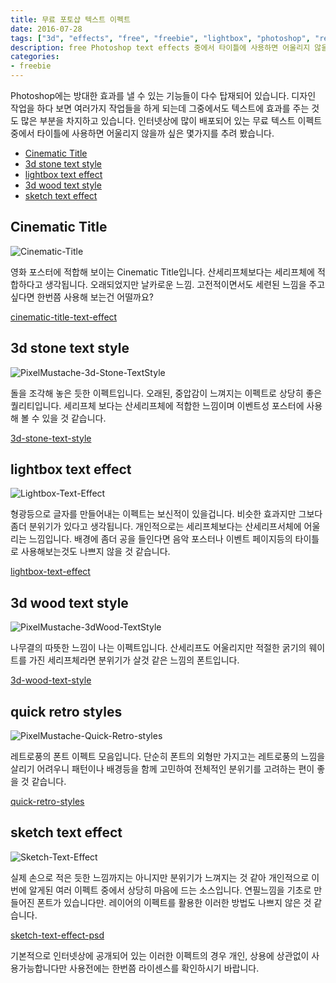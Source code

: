 ```yaml
---
title: 무료 포토샵 텍스트 이펙트
date: 2016-07-28
tags: ["3d", "effects", "free", "freebie", "lightbox", "photoshop", "retro", "shadow", "sketch", "text", "title", "type", "stone"]
description: free Photoshop text effects 중에서 타이틀에 사용하면 어울리지 않을까 싶은 6가지를 추려 봤습니다.
categories:
- freebie
---
```


Photoshop에는 방대한 효과를 낼 수 있는 기능들이 다수 탑재되어 있습니다.
디자인 작업을 하다 보면 여러가지 작업들을 하게 되는데 그중에서도 텍스트에 효과를 주는 것도 많은 부분을 차지하고 있습니다. 인터넷상에 많이 배포되어 있는 무료 텍스트 이펙트 중에서 타이틀에 사용하면 어울리지 않을까 싶은 몇가지를 추려 봤습니다.

- [Cinematic Title](#Cinematic-Title)
- [3d stone text style](#3d-stone-text-style)
- [lightbox text effect](#lightbox-text-effect)
- [3d wood text style](#3d-wood-text-style)
- [sketch text effect](#sketch-text-effect)

## Cinematic Title

![Cinematic-Title](https://c4.staticflickr.com/9/8654/28479028011_3c73e5f317_c.jpg)

영화 포스터에 적합해 보이는 Cinematic Title입니다. 산세리프체보다는 세리프체에 적합하다고 생각됩니다.
오래되었지만 날카로운 느낌. 고전적이면서도 세련된 느낌을 주고 싶다면 한번쯤 사용해 보는건 어떨까요?

[cinematic-title-text-effect](http://graphicburger.com/cinematic-title-text-effect/)

## 3d stone text style

![PixelMustache-3d-Stone-TextStyle](https://c5.staticflickr.com/9/8468/28469749732_17f94f703a_c.jpg)

돌을 조각해 놓은 듯한 이펙트입니다. 오래된, 중압감이 느껴지는 이펙트로 상당히 좋은 퀄리티입니다.
세리프체 보다는 산세리프체에 적합한 느낌이며 이벤트성 포스터에 사용해 볼 수 있을 것 같습니다.

[3d-stone-text-style](http://pixelmustache.net/files/3d-stone-text-style/)

## lightbox text effect

![Lightbox-Text-Effect](https://c5.staticflickr.com/9/8141/28450412772_1738e89e72_c.jpg)

형광등으로 글자를 만들어내는 이펙트는 보신적이 있을겁니다. 비슷한 효과지만 그보다 좀더 분위기가 있다고 생각됩니다.
개인적으로는 세리프체보다는 산세리프서체에 어울리는 느낌입니다. 배경에 좀더 공을 들인다면 음악 포스터나 이벤트 페이지등의 타이틀로 사용해보는것도 나쁘지 않을 것 같습니다.

[lightbox-text-effect](http://graphicburger.com/lightbox-text-effect/)

## 3d wood text style

![PixelMustache-3dWood-TextStyle](https://c6.staticflickr.com/9/8192/27941336453_1a036aca29_c.jpg)

나무결의 따뜻한 느낌이 나는 이펙트입니다. 산세리프도 어울리지만 적절한 굵기의 웨이트를 가진 세리프체라면 분위기가 살것 같은 느낌의 폰트입니다.

[3d-wood-text-style](http://pixelmustache.net/files/3d-wood-text-style/)

## quick retro styles

![PixelMustache-Quick-Retro-styles](https://c4.staticflickr.com/9/8763/28479023171_f0a7653299_c.jpg)

레트로풍의 폰트 이펙트 모음입니다. 단순히 폰트의 외형만 가지고는 레트로풍의 느낌을 살리기 어려우니 패턴이나 배경등을 함께 고민하여 전체적인 분위기를 고려하는 편이 좋을 것 같습니다. 

[quick-retro-styles](http://pixelmustache.net/files/quick-retro-styles/)

## sketch text effect

![Sketch-Text-Effect](https://c4.staticflickr.com/9/8650/27941333803_2a826f2888_c.jpg)

실제 손으로 적은 듯한 느낌까지는 아니지만 분위기가 느껴지는 것 같아 개인적으로 이번에 알게된 여러 이펙트 중에서 상당히 마음에 드는 소스입니다. 연필느낌을 기초로 만들어진 폰트가 있습니다만. 레이어의 이펙트를 활용한 이러한 방법도 나쁘지 않은 것 같습니다.

[sketch-text-effect-psd](http://graphicburger.com/sketch-text-effect-psd/)

기본적으로 인터넷상에 공개되어 있는 이러한 이펙트의 경우 개인, 상용에 상관없이 사용가능합니다만 사용전에는 한번쯤 라이센스를 확인하시기 바랍니다.